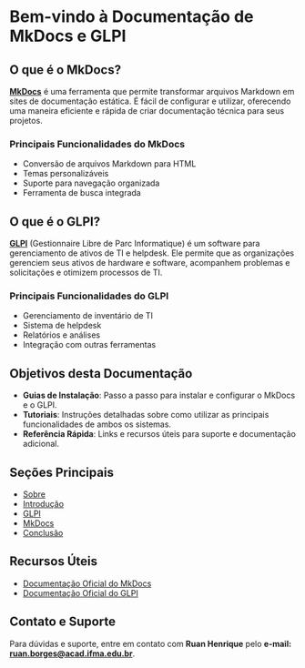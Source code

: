 # Bem-vindo à Documentação de MkDocs e GLPI

## O que é o MkDocs?

[**MkDocs**](https://www.mkdocs.org/) é uma ferramenta que permite transformar arquivos Markdown em sites de documentação estática. É fácil de configurar e utilizar, oferecendo uma maneira eficiente e rápida de criar documentação técnica para seus projetos.

### Principais Funcionalidades do MkDocs

- Conversão de arquivos Markdown para HTML
- Temas personalizáveis
- Suporte para navegação organizada
- Ferramenta de busca integrada

## O que é o GLPI?

[**GLPI**](https://glpi-project.org/) (Gestionnaire Libre de Parc Informatique) é um software para gerenciamento de ativos de TI e helpdesk. Ele permite que as organizações gerenciem seus ativos de hardware e software, acompanhem problemas e solicitações e otimizem processos de TI.

### Principais Funcionalidades do GLPI

- Gerenciamento de inventário de TI
- Sistema de helpdesk
- Relatórios e análises
- Integração com outras ferramentas

## Objetivos desta Documentação

- **Guias de Instalação**: Passo a passo para instalar e configurar o MkDocs e o GLPI.
- **Tutoriais**: Instruções detalhadas sobre como utilizar as principais funcionalidades de ambos os sistemas.
- **Referência Rápida**: Links e recursos úteis para suporte e documentação adicional.

## Seções Principais

- [Sobre](about.md)
- [Introdução](intro.md)
- [GLPI](glpi.md)
- [MkDocs](mkdocs.md)
- [Conclusão](conclusao.md)

## Recursos Úteis

- [Documentação Oficial do MkDocs](https://www.mkdocs.org/getting-started/)
- [Documentação Oficial do GLPI](https://glpi-project.org/documentation/)

## Contato e Suporte

Para dúvidas e suporte, entre em contato com **Ruan Henrique** pelo **e-mail: ruan.borges@acad.ifma.edu.br**.
